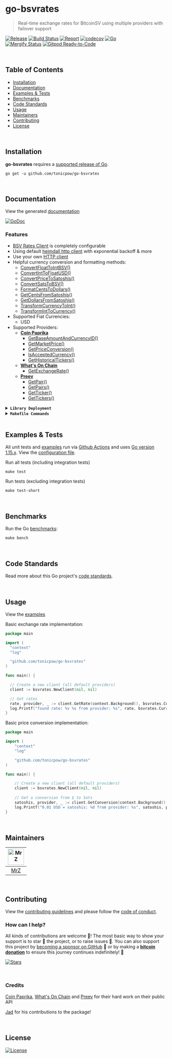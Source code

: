 # go-bsvrates
> Real-time exchange rates for BitcoinSV using multiple providers with failover support

[![Release](https://img.shields.io/github/release-pre/tonicpow/go-bsvrates.svg?logo=github&style=flat&v=3)](https://github.com/tonicpow/go-bsvrates/releases)
[![Build Status](https://img.shields.io/github/workflow/status/tonicpow/go-bsvrates/run-go-tests?logo=github&v=3)](https://github.com/tonicpow/go-bsvrates/actions)
[![Report](https://goreportcard.com/badge/github.com/tonicpow/go-bsvrates?style=flat&v=3)](https://goreportcard.com/report/github.com/tonicpow/go-bsvrates)
[![codecov](https://codecov.io/gh/tonicpow/go-bsvrates/branch/master/graph/badge.svg?v=3)](https://codecov.io/gh/tonicpow/go-bsvrates)
[![Go](https://img.shields.io/github/go-mod/go-version/tonicpow/go-bsvrates?v=3)](https://golang.org/)
<br>
[![Mergify Status](https://img.shields.io/endpoint.svg?url=https://gh.mergify.io/badges/tonicpow/go-bsvrates&style=flat&v=3)](https://mergify.io)
[![Gitpod Ready-to-Code](https://img.shields.io/badge/Gitpod-ready--to--code-blue?logo=gitpod)](https://gitpod.io/#https://github.com/tonicpow/go-bsvrates)

<br/>

## Table of Contents
- [Installation](#installation)
- [Documentation](#documentation)
- [Examples & Tests](#examples--tests)
- [Benchmarks](#benchmarks)
- [Code Standards](#code-standards)
- [Usage](#usage)
- [Maintainers](#maintainers)
- [Contributing](#contributing)
- [License](#license)

<br/>

## Installation

**go-bsvrates** requires a [supported release of Go](https://golang.org/doc/devel/release.html#policy).
```shell script
go get -u github.com/tonicpow/go-bsvrates
```

<br/>

## Documentation
View the generated [documentation](https://pkg.go.dev/github.com/tonicpow/go-bsvrates)

[![GoDoc](https://godoc.org/github.com/tonicpow/go-bsvrates?status.svg&style=flat)](https://pkg.go.dev/github.com/tonicpow/go-bsvrates)

### Features
- [BSV Rates Client](client.go) is completely configurable
- Using default [heimdall http client](https://github.com/gojek/heimdall) with exponential backoff & more
- Use your own [HTTP client](client.go)
- Helpful currency conversion and formatting methods:
    - [ConvertFloatToIntBSV()](currency.go)
    - [ConvertIntToFloatUSD()](currency.go)
    - [ConvertPriceToSatoshis()](currency.go)
    - [ConvertSatsToBSV()](currency.go)
    - [FormatCentsToDollars()](currency.go)
    - [GetCentsFromSatoshis()](currency.go)
    - [GetDollarsFromSatoshis()](currency.go)
    - [TransformCurrencyToInt()](currency.go)
    - [TransformIntToCurrency()](currency.go)
- Supported Fiat Currencies:
    - USD
- Supported Providers:
    - **[Coin Paprika](https://api.coinpaprika.com/)**
      - [GetBaseAmountAndCurrencyID()](coinpaprika.go)
      - [GetMarketPrice()](coinpaprika.go)
      - [GetPriceConversion()](coinpaprika.go)
      - [IsAcceptedCurrency()](coinpaprika.go)
      - [GetHistoricalTickers()](coinpaprika.go)
    - **[What's On Chain](https://developers.whatsonchain.com/)**
      - [GetExchangeRate()](https://github.com/mrz1836/go-whatsonchain)
    - **[Preev](https://preev.pro/api/)**
      - [GetPair()](https://github.com/mrz1836/go-preev)
      - [GetPairs()](https://github.com/mrz1836/go-preev)
      - [GetTicker()](https://github.com/mrz1836/go-preev)
      - [GetTickers()](https://github.com/mrz1836/go-preev)

<details>
<summary><strong><code>Library Deployment</code></strong></summary>
<br/>

[goreleaser](https://github.com/goreleaser/goreleaser) for easy binary or library deployment to Github and can be installed via: `brew install goreleaser`.

The [.goreleaser.yml](.goreleaser.yml) file is used to configure [goreleaser](https://github.com/goreleaser/goreleaser).

Use `make release-snap` to create a snapshot version of the release, and finally `make release` to ship to production.
</details>

<details>
<summary><strong><code>Makefile Commands</code></strong></summary>
<br/>

View all `makefile` commands
```shell script
make help
```

List of all current commands:
```text
all                  Runs lint, test and vet
clean                Remove previous builds and any test cache data
clean-mods           Remove all the Go mod cache
coverage             Shows the test coverage
generate             Runs the go generate command in the base of the repo
godocs               Sync the latest tag with GoDocs
help                 Show this help message
install              Install the application
install-go           Install the application (Using Native Go)
lint                 Run the golangci-lint application (install if not found)
release              Full production release (creates release in Github)
release              Runs common.release then runs godocs
release-snap         Test the full release (build binaries)
release-test         Full production test release (everything except deploy)
replace-version      Replaces the version in HTML/JS (pre-deploy)
run-examples         Runs the basic example
tag                  Generate a new tag and push (tag version=0.0.0)
tag-remove           Remove a tag if found (tag-remove version=0.0.0)
tag-update           Update an existing tag to current commit (tag-update version=0.0.0)
test                 Runs vet, lint and ALL tests
test-ci              Runs all tests via CI (exports coverage)
test-ci-no-race      Runs all tests via CI (no race) (exports coverage)
test-ci-short        Runs unit tests via CI (exports coverage)
test-short           Runs vet, lint and tests (excludes integration tests)
uninstall            Uninstall the application (and remove files)
update-linter        Update the golangci-lint package (macOS only)
vet                  Run the Go vet application
```
</details>

<br/>

## Examples & Tests
All unit tests and [examples](examples) run via [Github Actions](https://github.com/tonicpow/go-bsvrates/actions) and 
uses [Go version 1.15.x](https://golang.org/doc/go1.15). View the [configuration file](.github/workflows/run-tests.yml).

Run all tests (including integration tests)
```shell script
make test
```

Run tests (excluding integration tests)
```shell script
make test-short
```

<br/>

## Benchmarks
Run the Go [benchmarks](client.go):
```shell script
make bench
```

<br/>

## Code Standards
Read more about this Go project's [code standards](.github/CODE_STANDARDS.md).

<br/>

## Usage
View the [examples](examples)

Basic exchange rate implementation:

```go
package main

import (
  "context"
  "log"

  "github.com/tonicpow/go-bsvrates"
)

func main() {

  // Create a new client (all default providers)
  client := bsvrates.NewClient(nil, nil)

  // Get rates
  rate, provider, _ := client.GetRate(context.Background(), bsvrates.CurrencyDollars)
  log.Printf("found rate: %v %s from provider: %s", rate, bsvrates.CurrencyToName(bsvrates.CurrencyDollars), provider.Name())
}
``` 

Basic price conversion implementation:
```go
package main

import (
    "context"
    "log"

	"github.com/tonicpow/go-bsvrates"
)

func main() {

	// Create a new client (all default providers)
	client := bsvrates.NewClient(nil, nil)
    
	// Get a conversion from $ to Sats
	satoshis, provider, _ := client.GetConversion(context.Background(),bsvrates.CurrencyDollars, 0.01)
	log.Printf("0.01 USD = satoshis: %d from provider: %s", satoshis, provider.Name())
}
```
 
<br/>

## Maintainers
| [<img src="https://github.com/mrz1836.png" height="50" alt="MrZ" />](https://github.com/mrz1836) |
|:---:|
| [MrZ](https://github.com/mrz1836) |
              
<br/>

## Contributing
View the [contributing guidelines](.github/CONTRIBUTING.md) and please follow the [code of conduct](.github/CODE_OF_CONDUCT.md).

### How can I help?
All kinds of contributions are welcome :raised_hands:! 
The most basic way to show your support is to star :star2: the project, or to raise issues :speech_balloon:. 
You can also support this project by [becoming a sponsor on GitHub](https://github.com/sponsors/tonicpow) :clap: 
or by making a [**bitcoin donation**](https://tonicpow.com/?utm_source=github&utm_medium=sponsor-link&utm_campaign=go-bsvrates&utm_term=go-bsvrates&utm_content=go-bsvrates) to ensure this journey continues indefinitely! :rocket:


[![Stars](https://img.shields.io/github/stars/tonicpow/go-bsvrates?label=Please%20like%20us&style=social)](https://github.com/tonicpow/go-bsvrates/stargazers)

<br/>

### Credits

[Coin Paprika](https://tncpw.co/7c2cae76), [What's On Chain](https://tncpw.co/638d8e8a) and [Preev](https://tncpw.co/d19f43a3) for their hard work on their public API

[Jad](https://github.com/jadwahab) for his contributions to the package!

<br/>

## License

[![License](https://img.shields.io/github/license/tonicpow/go-bsvrates.svg?style=flat&v=3)](LICENSE)